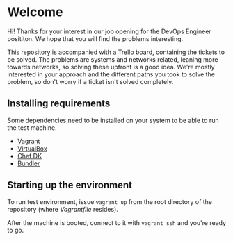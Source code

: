 # Welcome
Hi! Thanks for your interest in our job opening for the DevOps Engineer posititon.
We hope that you will find the problems interesting.

This repository is accompanied with a Trello board, containing the tickets to be
solved.
The problems are systems and networks related, leaning more towards networks, so solving these upfront is a good idea. We're mostly interested in your approach and the different paths you took to solve the problem, so don't worry if a ticket isn't solved completely.

## Installing requirements
Some dependencies need to be installed on your system to be able to run the test
machine.

- [Vagrant](https://www.vagrantup.com/downloads.html)
- [VirtualBox](https://www.virtualbox.org/wiki/Downloads)
- [Chef DK](https://downloads.chef.io/chef-dk/)
- [Bundler](http://bundler.io/)


## Starting up the environment
To run test environment, issue `vagrant up` from the root directory of the repository (where *Vagrantfile* resides).

After the machine is booted, connect to it with `vagrant ssh` and you're ready to go.
